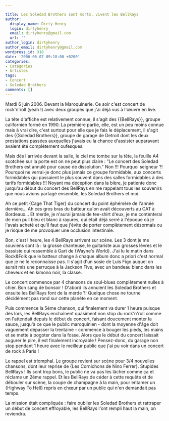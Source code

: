 ```yaml
---

title: Les Soledad Brothers sont morts, vivent les BellRays
author:
  display_name: Dirty Henry
  login: dirtyhenry
  email: dirtyhenry@gmail.com
  url: ''
author_login: dirtyhenry
author_email: dirtyhenry@gmail.com
wordpress_id: 318
date: '2006-06-07 09:18:00 +0200'
categories:
- Catégories
- Artistes
tags:
- Concert
- Soledad Brothers
comments: []
---
```

Mardi 6 juin 2006. Devant la Maroquinerie. Ce soir c'est concert de rock'n'roll (yeah !) avec deux groupes que j'ai déjà vus à l'œuvre en live. 

La tête d'affiche est relativement connue, il s'agit des {{BellRays}}, groupe californien formé en 1990. La première partie, elle, est un peu moins connue mais à vrai dire, c'est surtout pour elle que je fais le déplacement, il s'agit des {{Soledad Brothers}}, groupe de garage de Detroit dont les deux prestations passées auxquelles j'avais eu la chance d'assister auparavant avaient été complètement oufesques.

Mais dès l'arrivée devant la salle, le ciel me tombe sur la tête, la feuille A4 scotchée sur la porte est on ne peut plus claire : "Le concert des Soledad Brothers est annulé pour cause de dissolution." Non !!! Pourquoi seigneur ?! Pourquoi ne verrai-je donc plus jamais ce groupe formidable, aux concerts formidables qui passaient le plus souvent dans des salles formidables à des tarifs formidables !!! Noyant ma déception dans la bière, je patiente donc jusqu'au début du concert des BellRays en me rappelant tous les souvenirs que nous avions partagé ensemble, les Soledad Brothers et moi. 

Ah ce petit {Cage That Tiger} du concert du point éphémère de l'année dernière... Ah ces gros bras du batteur qu'on avait découverts au CAT à Bordeaux... Et merde, je n'aurai jamais de tee-shirt d'eux, je me contenterai de mon pull bleu et blanc à rayures, qui était déjà serré à l'époque où je l'avais acheté et qu'il faut que j'évite de porter complètement désormais ou je risque de me provoquer une occlusion intestinale.

<img352>

Bon, c'est l'heure, les 4 BellRays arrivent sur scène. Les 3 dont je me souviens sont là : la grosse chanteuse, le guitariste aux grosses lèvres et le bassiste qui ressemble à Gart de {Wayne's World}. J'ai lu le matin dans Rock&Folk que le batteur change à chaque album donc a priori c'est normal que je ne le reconnaisse pas. Il s'agit d'un sosie de Luis Figo auquel on aurait mis une perruque à la Jackson Five, avec un bandeau blanc dans les cheveux et en kimono noir, la classe. 

Le concert commence par 4 chansons de soul-blues complètement nulles à chier. Bon sang de bonsoir ! D'abord ils annulent les Soledad Brothers et ensuite les BellRays font de la merde ?! Quelque chose ne tourne décidément pas rond sur cette planète en ce moment. 

Puis commence la 5ème chanson, qui finalement va durer 1 heure puisque dès lors, les BellRays enchaînent quasiment non stop du rock'n'roll comme on l'attendait depuis le début du concert, faisant doucement monter la sauce, jusqu'à ce que le public maroquinien - dont la moyenne d'âge doit vaguement dépasser la trentaine - commence à bouger les pieds, les mains et se mette à pogoter dans la fosse. Alors que le début du concert laissait augurer le pire, il est finalement incroyable ! Pensez-donc, du garage non stop pendant 1 heure avec le meilleur public que j'ai pu voir dans un concert de rock à Paris !

Le rappel est triomphal. Le groupe revient sur scène pour 3/4 nouvelles chansons, dont leur reprise de {Les Cornichons de Nino Ferrer}. Stupides BellRays ! Ils sont trop bons, le public ne va pas les lâcher comme ça et réclame un 2ème rappel. Et les BellRays de céder à cette requête et de débouler sur scène, la coupe de champagne à la main, pour entamer un {Highway To Hell} repris en chœur par un public qui n'en demandait pas temps.

La mission était compliquée : faire oublier les Soledad Brothers et rattraper un début de concert effroyable, les BellRays l'ont rempli haut la main, on reviendra.
